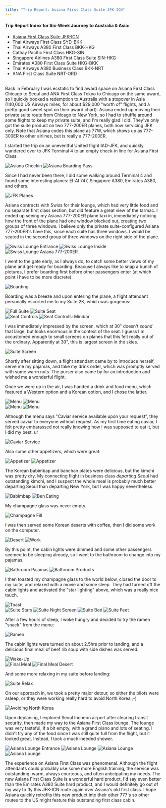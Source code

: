 ```yaml
---
title: "Trip Report: Asiana First Class Suite JFK-ICN"
---
```


#### Trip Report Index for Six-Week Journey to Australia & Asia:
* [Asiana First Class Suite JFK-ICN](/blog/2013/10/14/trip-report-asiana-first-class-suite-jfk-icn.html)
* Thai Airways First Class SYD-BKK
* Thai Airways A380 First Class BKK-HKG
* Cathay Pacific First Class HKG-SIN
* Singapore Airlines A380 First Class Suite SIN-HKG
* Emirates A380 First Class Suite HKG-BKK
* Thai Airways A380 Business Class BKK-NRT
* ANA First Class Suite NRT-ORD

<br />
Back in February I was ecstatic to find award space on Asiana First Class Chicago to Seoul and ANA First Class Tokyo to Chicago on the same award, so I quickly booked a redemption to Australia with a stopover in Asia (140,000 US Airways miles, for about $29,000 "worth of" flights, and a pretty good sweet spot on their award chart). Asiana ended up moving their private suite route from Chicago to New York, so I had to shuffle around some flights to keep my private suite, and I'm really glad I did. They've only got the suite product on two 777-200ER planes, both now servicing JFK only. Note that Asiana codes this plane as 77W, which shows up as 777-300ER to other airlines, but is really a 777-200ER.

I started the trip on an uneventful United flight IAD-JFK, and quickly wandered over to JFK Terminal 4 to an empty check-in line for Asiana First Class.

<div class="image-container two-up">
  <img src="/blog/2013/10/14/trip-report-asiana-first-class-suite-jfk-icn/checkin.jpg" alt="Asiana Checkin" />
  <img src="/blog/2013/10/14/trip-report-asiana-first-class-suite-jfk-icn/boarding_pass.jpg" alt="Asiana Boarding Pass" />
</div>

Since I had never been there, I did some walking around Terminal 4 and found some interesting planes: El-Al 747, Singapore A380, Emirates A380, and others.

<div class="image-container two-up">
  <img src="/blog/2013/10/14/trip-report-asiana-first-class-suite-jfk-icn/jfk_planes.jpg" alt="JFK Planes" />
</div>

Asiana contracts with Swiss for their lounge, which had very little food and no separate first class section, but did feature a great view of the tarmac. I ended up seeing my Asiana 777-200ER plane taxi in, immediately noticing how the front of the plane had one window blocked out, creating two groups of three windows. I believe only the private suite-configured Asiana 777-200ER's have this, since each suite has three windows. I would be seated in the second group of three windows on the right side of the plane.

<div class="image-container two-up">
  <img src="/blog/2013/10/14/trip-report-asiana-first-class-suite-jfk-icn/swiss_lounge_entrance.jpg" alt="Swiss Lounge Entrance" />
  <img src="/blog/2013/10/14/trip-report-asiana-first-class-suite-jfk-icn/swiss_lounge_inside.jpg" alt="Swiss Lounge Inside" />
</div>
<img src="/blog/2013/10/14/trip-report-asiana-first-class-suite-jfk-icn/swiss_lounge_asiana_plane.jpg" alt="Swiss Lounge Asiana 777-200ER" />

I went to the gate early, as I always do, to catch some better views of my plane and get ready for boarding. Beacuse I always like to snap a bunch of pictures, I prefer boarding first before other passengers enter (at which point I have to be more discrete). 

<div class="image-container two-up">
  <img src="/blog/2013/10/14/trip-report-asiana-first-class-suite-jfk-icn/boarding.jpg" alt="Boarding" />
</div>

Boarding was a breeze and upon entering the plane, a flight attendant personally escorted me to my Suite 2K, which was gorgeous:

<div class="image-container">
  <img src="/blog/2013/10/14/trip-report-asiana-first-class-suite-jfk-icn/suite_full.jpg" alt="Full Suite" />
  <img src="/blog/2013/10/14/trip-report-asiana-first-class-suite-jfk-icn/suite_seat.jpg" alt="Suite Seat" />
</div>

<div class="image-container two-up">
  <img src="/blog/2013/10/14/trip-report-asiana-first-class-suite-jfk-icn/seat_controls_seat.jpg" alt="Seat Controls" />
  <img src="/blog/2013/10/14/trip-report-asiana-first-class-suite-jfk-icn/seat_controls_minibar.jpg" alt="Seat Controls: Minibar" />
</div>

I was immediately impressed by the screen, which at 30" doesn't *sound* that large, but looks enormous in the context of the seat. I guess I'm accustomed enough to small screens on planes that this felt really out of the ordinary. Apparently at 30", this is largest screen in the skies.

<div class="image-container">
  <img src="/blog/2013/10/14/trip-report-asiana-first-class-suite-jfk-icn/suite_screen.jpg" alt="Suite Screen" />
</div>

Shortly after sitting down, a flight attendant came by to introduce herself, serve me my pajamas, and take my drink order, which was promptly served with some warm nuts. The purser also came by for an introduction and wished me a wonderful flight.

Once we were up in the air, I was handed a drink and food menu, which featured a Western option and a Korean option, and I chose the latter.

<div class="image-container two-up">
  <img src="/blog/2013/10/14/trip-report-asiana-first-class-suite-jfk-icn/menu_1.jpg" alt="Menu" />
  <img src="/blog/2013/10/14/trip-report-asiana-first-class-suite-jfk-icn/menu_2.jpg" alt="Menu" />
</div>
<div class="image-container">
  <img src="/blog/2013/10/14/trip-report-asiana-first-class-suite-jfk-icn/menu_3.jpg" alt="Menu" />
  <img src="/blog/2013/10/14/trip-report-asiana-first-class-suite-jfk-icn/menu_4.jpg" alt="Menu" />
</div>

Although the menu says "Caviar service available upon your request", they served caviar to everyone without request. As my first time eating caviar, I felt pretty embarassed not really knowing how I was supposed to eat it, but I did my best.
ur 

<div class="image-container">
  <img src="/blog/2013/10/14/trip-report-asiana-first-class-suite-jfk-icn/caviar.jpg" alt="Caviar Service" />
</div>

Also some other appetizers, which were great:

<div class="image-container two-up">
  <img src="/blog/2013/10/14/trip-report-asiana-first-class-suite-jfk-icn/appetizer_1.jpg" alt="Appetizer" />
  <img src="/blog/2013/10/14/trip-report-asiana-first-class-suite-jfk-icn/appetizer_2.jpg" alt="Appetizer" />
</div>

The Korean babimbap and banchan plates were delicious, but the kimchi was pretty dry. My connecting flight in business class *departing Seoul* had outstanding kimchi, and I suspect the whole meal is probably much better departing Seoul than departing New York, but I was happy nevertheless.

<div class="image-container">
  <img src="/blog/2013/10/14/trip-report-asiana-first-class-suite-jfk-icn/babimbap.jpg" alt="Babimbap" />
  <img src="/blog/2013/10/14/trip-report-asiana-first-class-suite-jfk-icn/ben_eating.jpg" alt="Ben Eating" />
</div>

My champagne glass was never empty.

<div class="image-container">
  <img src="/blog/2013/10/14/trip-report-asiana-first-class-suite-jfk-icn/champagne_fill.jpg" alt="Champagne Fill" />
</div>

I was then served some Korean deserts with coffee, then I did some work on the computer.

<div class="image-container two-up">
  <img src="/blog/2013/10/14/trip-report-asiana-first-class-suite-jfk-icn/deserts.jpg" alt="Desert" />
  <img src="/blog/2013/10/14/trip-report-asiana-first-class-suite-jfk-icn/work.jpg" alt="Work" />
</div>


By this point, the cabin lights were dimmed and some other passengers seemed to be sleeping already, so I went to the bathroom to change into my pajamas.

<div class="image-container two-up">
  <img src="/blog/2013/10/14/trip-report-asiana-first-class-suite-jfk-icn/bathroom_pajamas.jpg" alt="Bathroom Pajamas" />
  <img src="/blog/2013/10/14/trip-report-asiana-first-class-suite-jfk-icn/bathroom_products.jpg" alt="Bathroom Products" />
</div>

I then toasted my champagne glass to the world below, closed the door to my suite, and relaxed with a movie and some sleep. They had turned off the cabin lights and activated the "star lighting" above, which was a really nice touch.

<div class="image-container two-up">
  <img src="/blog/2013/10/14/trip-report-asiana-first-class-suite-jfk-icn/toast.jpg" alt="Toast" />
</div>

<div class="image-container">
  <img src="/blog/2013/10/14/trip-report-asiana-first-class-suite-jfk-icn/suite_stars.jpg" alt="Suite Stars" />
  <img src="/blog/2013/10/14/trip-report-asiana-first-class-suite-jfk-icn/suite_night_screen.jpg" alt="Suite Night Screen" />
  <img src="/blog/2013/10/14/trip-report-asiana-first-class-suite-jfk-icn/suite_bed.jpg" alt="Suite Bed" />
  <img src="/blog/2013/10/14/trip-report-asiana-first-class-suite-jfk-icn/suite_feet.jpg" alt="Suite Feet" />
</div>

After a few hours of sleep, I woke hungry and decided to try the ramen "snack" from the menu:

<div class="image-container">
  <img src="/blog/2013/10/14/trip-report-asiana-first-class-suite-jfk-icn/ramen.jpg" alt="Ramen" />
</div>


The cabin lights were turned on about 2.5hrs prior to landing, and a delicious final meal of beef rib soup with side dishes was served:

<div class="image-container">
  <img src="/blog/2013/10/14/trip-report-asiana-first-class-suite-jfk-icn/suite_wakeup.jpg" alt="Wake-Up" />
</div>
<div class="image-container two-up">
  <img src="/blog/2013/10/14/trip-report-asiana-first-class-suite-jfk-icn/final_meal.jpg" alt="Final Meal" />
  <img src="/blog/2013/10/14/trip-report-asiana-first-class-suite-jfk-icn/final_meal_desert.jpg" alt="Final Meal Desert" />
</div>

And some more relaxing in my suite before landing:

<div class="image-container">
  <img src="/blog/2013/10/14/trip-report-asiana-first-class-suite-jfk-icn/suite_relax.jpg" alt="Suite Relax" />
</div>

On our approach in, we took a pretty major detour, so either the pilots were asleep, or they were working really hard to avoid North Korea ;-)

<div class="image-container two-up">
  <img src="/blog/2013/10/14/trip-report-asiana-first-class-suite-jfk-icn/avoiding_north_korea.jpg" alt="Avoiding North Korea" />
</div>

Upon deplaning, I explored Seoul Incheon airport after clearing transit security, then made my way to the Asiana First Class lounge. The lounge was very tasteful, if a bit empty, with a grand piano  and lots of seating. I didn't try any of the food since I was still quite full from the flight, but it looked great. Instead, I took a much-needed shower.

<div class="image-container two-up">
  <img src="/blog/2013/10/14/trip-report-asiana-first-class-suite-jfk-icn/asiana_lounge_entrance.jpg" alt="Asiana Lounge Entrance" />
  <img src="/blog/2013/10/14/trip-report-asiana-first-class-suite-jfk-icn/asiana_lounge_1.jpg" alt="Asiana Lounge" />
  <img src="/blog/2013/10/14/trip-report-asiana-first-class-suite-jfk-icn/asiana_lounge_2.jpg" alt="Asiana Lounge" />
  <img src="/blog/2013/10/14/trip-report-asiana-first-class-suite-jfk-icn/asiana_lounge_3.jpg" alt="Asiana Lounge" />
</div>

The experience on Asiana First Class was phenomenal. Although the flight attendants could probably use some more English training, the service was outstanding: warm, always courteous, and often anticipating my needs. The new Asiana First Class Suite is a wonderful hard product, I'd say even better than the Emirates A380 Suite hard product, and I would definitely go out of my way to fly this JFK-ICN route again over Asiana's old first class. I hope Asiana quickly retrofits this new product into their other 777's so other routes to the US might feature this outstanding first class cabin.

